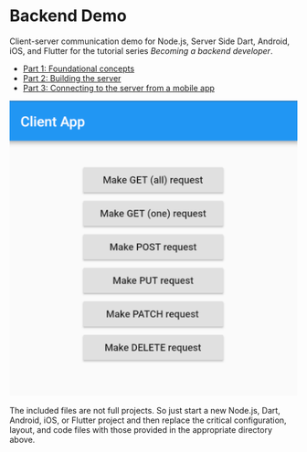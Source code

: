 # Backend Demo

Client-server communication demo for Node.js, Server Side Dart, Android, iOS, and Flutter for the tutorial series *Becoming a backend developer*.

- [Part 1: Foundational concepts](https://pusher.com/tutorials/backend-developer-part-1)
- [Part 2: Building the server](https://pusher.com/tutorials/backend-developer-part-2)
- [Part 3: Connecting to the server from a mobile app](https://pusher.com/tutorials/backend-developer-part-3)

![Client app](images/client_app.png)

The included files are not full projects. So just start a new Node.js, Dart, Android, iOS, or Flutter project and then replace the critical configuration, layout, and code files with those provided in the appropriate directory above.
